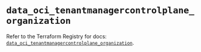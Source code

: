 # `data_oci_tenantmanagercontrolplane_organization`

Refer to the Terraform Registry for docs: [`data_oci_tenantmanagercontrolplane_organization`](https://registry.terraform.io/providers/oracle/oci/7.19.0/docs/data-sources/tenantmanagercontrolplane_organization).
